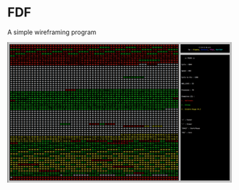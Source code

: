 # FDF
A simple wireframing program

![alt text](https://raw.githubusercontent.com/OB42/corewar42/master/screen.png?token=ASuqeuTp0zI16W8nZsjBCb-w0Hy4TKgvks5a2YNJwA%3D%3D)

